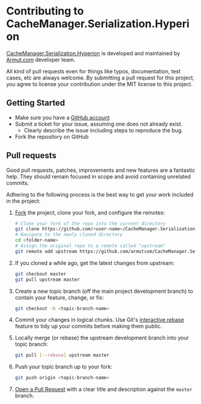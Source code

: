 # Contributing to CacheManager.Serialization.Hyperion

[CacheManager.Serialization.Hyperion](https://github.com/armutcom/CacheManager.Serialization.Hyperion) is developed and maintained by [Armut.com](https://github.com/orgs/armutcom/people) developer team.

All kind of pull requests even for things like typos, documentation, test cases, etc are always welcome. By submitting a pull request for this project, you agree to license your
contribution under the MIT license to this project.

## Getting Started

-   Make sure you have a [GitHub account](https://github.com/signup/free)
-   Submit a ticket for your issue, assuming one does not already exist.
    -   Clearly describe the issue including steps to reproduce the bug.
-   Fork the repository on GitHub

## Pull requests

Good pull requests, patches, improvements and new features are a fantastic
help. They should remain focused in scope and avoid containing unrelated
commits.

Adhering to the following process is the best way to get your work
included in the project:

1. [Fork](http://help.github.com/fork-a-repo/) the project, clone your fork,
   and configure the remotes:

   ```bash
   # Clone your fork of the repo into the current directory
   git clone https://github.com/<user-name>/CacheManager.Serialization.Hyperion.git
   # Navigate to the newly cloned directory
   cd <folder-name>
   # Assign the original repo to a remote called "upstream"
   git remote add upstream https://github.com/armutcom/CacheManager.Serialization.Hyperion.git
   ```

2. If you cloned a while ago, get the latest changes from upstream:

   ```bash
   git checkout master
   git pull upstream master
   ```

3. Create a new topic branch (off the main project development branch) to
   contain your feature, change, or fix:

   ```bash
   git checkout -b <topic-branch-name>
   ```

4. Commit your changes in logical chunks. Use Git's
   [interactive rebase](https://help.github.com/articles/interactive-rebase)
   feature to tidy up your commits before making them public.

5. Locally merge (or rebase) the upstream development branch into your topic branch:

   ```bash
   git pull [--rebase] upstream master
   ```

6. Push your topic branch up to your fork:

   ```bash
   git push origin <topic-branch-name>
   ```

7. [Open a Pull Request](https://help.github.com/articles/using-pull-requests/)
    with a clear title and description against the `master` branch.
